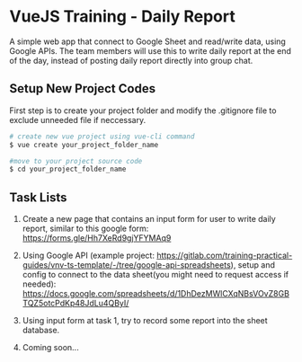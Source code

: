 # VueJS Training - Daily Report

A simple web app that connect to Google Sheet and read/write data, using Google APIs. The team members will use this to write daily report at the end of the day, instead of posting daily report directly into group chat.

## Setup New Project Codes
First step is to create your project folder and modify the .gitignore file to exclude unneeded file if neccessary.

```bash
# create new vue project using vue-cli command
$ vue create your_project_folder_name

#move to your project source code
$ cd your_project_folder_name
```

## Task Lists
1. Create a new page that contains an input form for user to write daily report, similar to this google form: https://forms.gle/Hh7XeRd9gjYFYMAq9

2. Using Google API (example project: https://gitlab.com/training-practical-guides/vnv-ts-template/-/tree/google-api-spreadsheets), setup and config to connect to the data sheet(you might need to request access if needed): https://docs.google.com/spreadsheets/d/1DhDezMWlCXqNBsVOvZ8GBTQZ5otcPdKp48JdLu4QByI/

3. Using input form at task 1, try to record some report into the sheet database.

4. Coming soon...